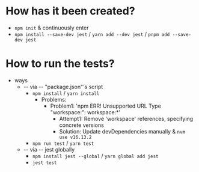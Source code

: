 # How has it been created?
* `npm init` & continuously enter
* `npm install --save-dev jest` / `yarn add --dev jest` / `pnpm add --save-dev jest`

# How to run the tests?
* ways
  * -- via -- "package.json"'s script
    * `npm install` / `yarn install`
      * Problems:
        * Problem1: 'npm ERR! Unsupported URL Type "workspace:": workspace:*'
          * Attempt1: Remove 'workspace' references, specifying concrete versions
          * Solution: Update devDependencies manually & `nvm use v16.13.2`
    * `npm run test` / `yarn test`
  * -- via -- jest globally
    * `npm install jest --global` / `yarn global add jest`
    * `jest test`
